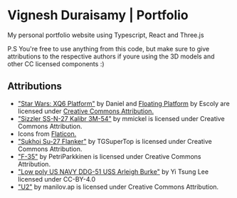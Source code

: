 # Vignesh Duraisamy | Portfolio

My personal portfolio website using Typescript, React and Three.js

P.S You're free to use anything from this code, but make sure to give attributions to the respective authors if youre using the 3D models and other CC licensed components :)

## Attributions

<ul>
  <li><a href="https://skfb.ly/6sYKy">"Star Wars: XQ6 Platform"</a> by Daniel and <a href="https://skfb.ly/69vYB">Floating Platform</a> by Escoly are licensed under <a href="http://creativecommons.org/licenses/by/4.0/">Creative Commons Attribution.</a></li>
  <li><a href="https://skfb.ly/otLTC">"Sizzler SS-N-27 Kalibr 3M-54"</a> by mmickel is licensed under Creative Commons Attribution.</li>
  <li>Icons from <a href="https://www.flaticon.com/free-icons/keyboard" title="keyboard icons">Flaticon.</a></li>
  <li><a href="https://skfb.ly/oFSnI">"Sukhoi Su-27 Flanker"</a> by TGSuperTop is licensed under Creative Commons Attribution.</li>
  <li><a href="https://skfb.ly/6tF7y">"F-35"</a> by PetriParkkinen is licensed under Creative Commons Attribution.</li>
  <li><a href="https://sketchfab.com/3d-models/11-low-poly-us-navy-ddg-51-uss-arleigh-burke-17be09c31c6047e4a5969b68c29eba03">"Low poly US NAVY DDG-51 USS Arleigh Burke"</a> by Yi Tsung Lee licensed under CC-BY-4.0</li>
  <li><a href="https://skfb.ly/Zn8L">"U2"</a> by manilov.ap is licensed under Creative Commons Attribution.</li>
</ul>
